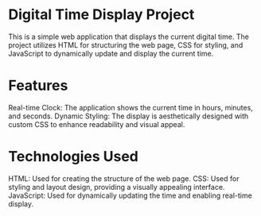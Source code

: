 # Digital Time Display Project
This is a simple web application that displays the current digital time. The project utilizes HTML for structuring the web page, CSS for styling, and JavaScript to dynamically update and display the current time.
# Features
Real-time Clock: The application shows the current time in hours, minutes, and seconds.
Dynamic Styling: The display is aesthetically designed with custom CSS to enhance readability and visual appeal.
# Technologies Used
HTML: Used for creating the structure of the web page.
CSS: Used for styling and layout design, providing a visually appealing interface.
JavaScript: Used for dynamically updating the time and enabling real-time display.
